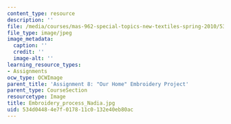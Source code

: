 ```yaml
---
content_type: resource
description: ''
file: /media/courses/mas-962-special-topics-new-textiles-spring-2010/534d04484e7f017811c0132e40eb80ac_Embroidery_process_Nadia.jpg
file_type: image/jpeg
image_metadata:
  caption: ''
  credit: ''
  image-alt: ''
learning_resource_types:
- Assignments
ocw_type: OCWImage
parent_title: 'Assignment 8: "Our Home" Embroidery Project'
parent_type: CourseSection
resourcetype: Image
title: Embroidery_process_Nadia.jpg
uid: 534d0448-4e7f-0178-11c0-132e40eb80ac
---
```

